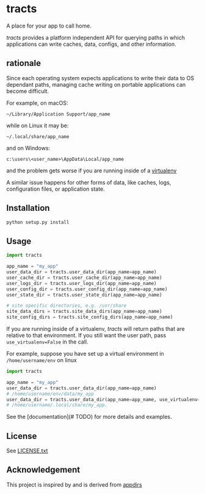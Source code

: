# tracts


A place for your app to call home.

*tracts* provides a platform independent API for querying paths in which applications can write caches, data, configs, and
other information.


## rationale 

Since each operating system expects applications to write their data to OS dependant paths, managing cache writing
on portable applications can become difficult.

For example, on macOS:

    ~/Library/Application Support/app_name

while on Linux it may be:

    ~/.local/share/app_name
    
and on Windows:
    
    c:\users\<user_name>\AppData\Local/app_name

and the problem gets worse if you are running inside of a [virtualenv](https://virtualenv.pypa.io/en/stable/)

A similar issue happens for other forms of data, like caches, logs, configuration files, or application state.

## Installation

```bash
python setup.py install
```


## Usage

```python
import tracts

app_name = "my_app"
user_data_dir = tracts.user_data_dir(app_name=app_name)
user_cache_dir = tracts.user_cache_dir(app_name=app_name)
user_logs_dir = tracts.user_logs_dir(app_name=app_name)
user_config_dir = tracts.user_config_dir(app_name=app_name)
user_state_dir = tracts.user_state_dir(app_name=app_name)

# site specific directories, e.g. /usr/share
site_data_dirs = tracts.site_data_dirs(app_name=app_name)
site_config_dirs = tracts.site_config_dirs(app_name=app_name)
```

If you are running inside of a virtualenv, *tracts* will return paths that are relative to that environment.
If you still want the user path, pass `use_virtualenv=False` in the call.

For example, suppose you have set up a virtual environment in `/home/username/env` on linux

```python
import tracts

app_name = "my_app"
user_data_dir = tracts.user_data_dir(app_name=app_name)
# /home/username/env/data/my_app
user_data_dir = tracts.user_data_dir(app_name=app_name, use_virtualenv=False)
# /home/username/.local/share/my_app.
```

See the [documentation](# TODO) for more details and examples.

## License

See [LICENSE.txt](LICENSE.txt)


## Acknowledgement

This project is inspired by and is derived from [appdirs](https://github.com/ActiveState/appdirs)
